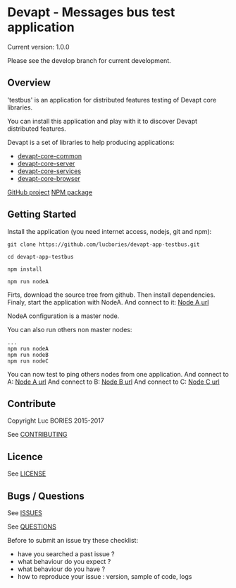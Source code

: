 # Devapt - Messages bus test application

Current version: 1.0.0

Please see the develop branch for current development.


## Overview

'testbus' is an application for distributed features testing of Devapt core libraries.

You can install this application and play with it to discover Devapt distributed features. 

Devapt is a set of libraries to help producing applications:
* [devapt-core-common](https://github.com/lucbories/devapt-core-common)
* [devapt-core-server](https://github.com/lucbories/devapt-core-server)
* [devapt-core-services](https://github.com/lucbories/devapt-core-services)
* [devapt-core-browser](https://github.com/lucbories/devapt-core-browser)

[GitHub project](https://github.com/lucbories/devapt-app-testbus)
[NPM package](https://www.npmjs.com/package/devapt-app-testbus)


## Getting Started

Install the application (you need internet access, nodejs, git and npm):
```
git clone https://github.com/lucbories/devapt-app-testbus.git

cd devapt-app-testbus

npm install

npm run nodeA
```
Firts, download the source tree from github.
Then install dependencies.
Finaly, start the application with NodeA.
And connect to it: [Node A url](http:localhost:8080/assets/html/index.html)

NodeA configuration is a master node.

You can also run others non master nodes:
```
...
npm run nodeA
npm run nodeB
npm run nodeC
```
You can now test to ping others nodes from one application.
And connect to A: [Node A url](http:localhost:8080/assets/html/index.html)
And connect to B: [Node B url](http:localhost:7080/assets/html/index.html)
And connect to C: [Node C url](http:localhost:6080/assets/html/index.html)


## Contribute

Copyright Luc BORIES 2015-2017

See [CONTRIBUTING](https://github.com/lucbories/devapt-core-doc/tree/master/CONTRIBUTING)


## Licence

See [LICENSE](https://github.com/lucbories/devapt-app-testbus/tree/master/LICENSE)


## Bugs / Questions

See [ISSUES](https://github.com/lucbories/devapt-app-testbus/issues)

See [QUESTIONS](https://github.com/lucbories/devapt-app-testbus/issues)

Before to submit an issue try these checklist:
* have you searched a past issue ?
* what behaviour do you expect ?
* what behaviour do you have ?
* how to reproduce your issue : version, sample of code, logs
